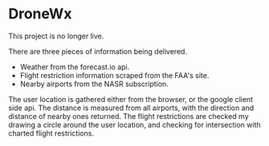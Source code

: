 # DroneWx
This project is no longer live.

There are three pieces of information being delivered.

- Weather from the forecast.io api.
- Flight restriction information scraped from the FAA's site.
- Nearby airports from the NASR subscription.

The user location is gathered either from the browser, or the google client side api. The distance is measured from all airports, with the direction and distance of nearby ones returned. The flight restrictions are checked my drawing a circle around the user location, and checking for intersection with charted flight restrictions.
